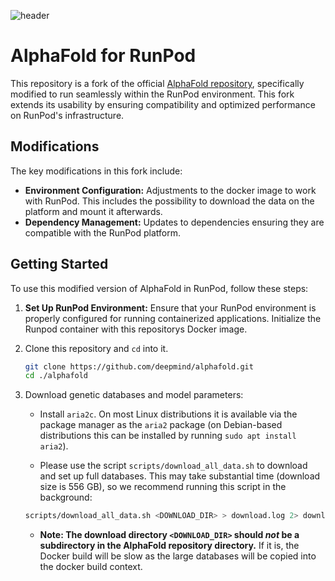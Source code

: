 ![header](imgs/header.jpg)


# AlphaFold for RunPod

This repository is a fork of the official [AlphaFold repository](https://github.com/deepmind/alphafold), specifically modified to run seamlessly within the RunPod environment. This fork extends its usability by ensuring compatibility and optimized performance on RunPod's infrastructure.

## Modifications

The key modifications in this fork include:

- **Environment Configuration:** Adjustments to the docker image to work with RunPod. This includes the possibility to download the data on the platform and mount it afterwards. 
- **Dependency Management:** Updates to dependencies ensuring they are compatible with the RunPod platform.


## Getting Started

To use this modified version of AlphaFold in RunPod, follow these steps:

1. **Set Up RunPod Environment:** Ensure that your RunPod environment is properly configured for running containerized applications. Initialize the Runpod container with this repositorys Docker image. 

2. Clone this repository and `cd` into it.

    ```bash
    git clone https://github.com/deepmind/alphafold.git
    cd ./alphafold
    ```

3. Download genetic databases and model parameters:

    *   Install `aria2c`. On most Linux distributions it is available via the
    package manager as the `aria2` package (on Debian-based distributions this
    can be installed by running `sudo apt install aria2`).

    *   Please use the script `scripts/download_all_data.sh` to download
    and set up full databases. This may take substantial time (download size is
    556 GB), so we recommend running this script in the background:

    ```bash
    scripts/download_all_data.sh <DOWNLOAD_DIR> > download.log 2> download_all.log &
    ```

    *   **Note: The download directory `<DOWNLOAD_DIR>` should *not* be a
    subdirectory in the AlphaFold repository directory.** If it is, the Docker
    build will be slow as the large databases will be copied into the docker
    build context.
